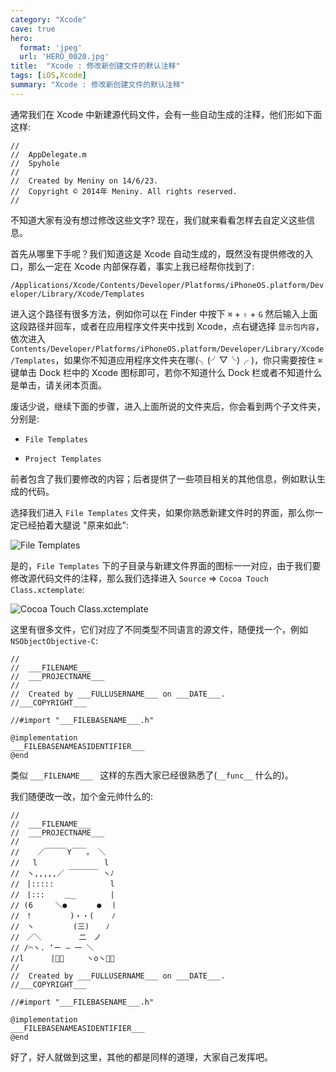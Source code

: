 ```yaml
---
category: "Xcode"
cave: true
hero:
  format: 'jpeg'
  url: 'HERO_0020.jpg'
title:  "Xcode : 修改新创建文件的默认注释"
tags: [iOS,Xcode]
summary: "Xcode : 修改新创建文件的默认注释"
---
```

通常我们在 Xcode 中新建源代码文件，会有一些自动生成的注释，他们形如下面这样:

```objc
//
//  AppDelegate.m
//  Spyhole
//
//  Created by Meniny on 14/6/23.
//  Copyright © 2014年 Meniny. All rights reserved.
//
```

不知道大家有没有想过修改这些文字? 现在，我们就来看看怎样去自定义这些信息。

首先从哪里下手呢？我们知道这是 Xcode 自动生成的，既然没有提供修改的入口，那么一定在 Xcode 内部保存着，事实上我已经帮你找到了:

`/Applications/Xcode/Contents/Developer/Platforms/iPhoneOS.platform/Developer/Library/Xcode/Templates`

进入这个路径有很多方法，例如你可以在 Finder 中按下 `⌘` + `⇧` + `G` 然后输入上面这段路径并回车，或者在应用程序文件夹中找到 Xcode，点右键选择 `显示包内容`，依次进入 `Contents/Developer/Platforms/iPhoneOS.platform/Developer/Library/Xcode/Templates`，如果你不知道应用程序文件夹在哪(╮(╯▽╰)╭ )，你只需要按住 `⌘` 键单击 Dock 栏中的 Xcode 图标即可，若你不知道什么 Dock 栏或者不知道什么是单击，请关闭本页面。

废话少说，继续下面的步骤，进入上面所说的文件夹后，你会看到两个子文件夹，分别是:

* `File Templates`

* `Project Templates`

前者包含了我们要修改的内容；后者提供了一些项目相关的其他信息，例如默认生成的代码。

选择我们进入 `File Templates` 文件夹，如果你熟悉新建文件时的界面，那么你一定已经拍着大腿说 "原来如此":

![File Templates](https://img.blog.csdn.net/20150922222228206?watermark/2/text/aHR0cDovL2Jsb2cuY3Nkbi5uZXQv/font/5a6L5L2T/fontsize/400/fill/I0JBQkFCMA==/dissolve/70/gravity/Center)

是的，`File Templates` 下的子目录与新建文件界面的图标一一对应，由于我们要修改源代码文件的注释，那么我们选择进入 `Source` => `Cocoa Touch Class.xctemplate`:

![Cocoa Touch Class.xctemplate](https://img.blog.csdn.net/20150922222210755?watermark/2/text/aHR0cDovL2Jsb2cuY3Nkbi5uZXQv/font/5a6L5L2T/fontsize/400/fill/I0JBQkFCMA==/dissolve/70/gravity/Center)

这里有很多文件，它们对应了不同类型不同语言的源文件，随便找一个，例如 `NSObjectObjective-C`:

```objc
//
//  ___FILENAME___
//  ___PROJECTNAME___
//
//  Created by ___FULLUSERNAME___ on ___DATE___.
//___COPYRIGHT___

//#import "___FILEBASENAME___.h"

@implementation
___FILEBASENAMEASIDENTIFIER___
@end
```

类似 `___FILENAME___ ` 这样的东西大家已经很熟悉了(`__func__` 什么的)。

我们随便改一改，加个金元帅什么的:

```objc
//
//  ___FILENAME___
//  ___PROJECTNAME___
//
//    ／￣￣￣Y￣￣。 ＼
//   l　　　　　　　　　l
//　ヽ,,,,,／ ￣￣￣￣ ヽﾉ
//　|::::: 　　　　　　　l
//　|:::　　 ＿_　　　　 |
// (6　　　＼●　     ●  丨
//　!　　　　  )・・(    ﾉ
//　ヽ 　 　　　(三)　  ﾉ
//　／＼　   　  二　ノ
// /⌒ヽ. ‘ー — 一 ＼
//l　　　 |👍🏻　　　ヽoヽ👍🏻
//
//  Created by ___FULLUSERNAME___ on ___DATE___.
//___COPYRIGHT___

//#import "___FILEBASENAME___.h"

@implementation
___FILEBASENAMEASIDENTIFIER___
@end
```

好了，好人就做到这里，其他的都是同样的道理，大家自己发挥吧。
